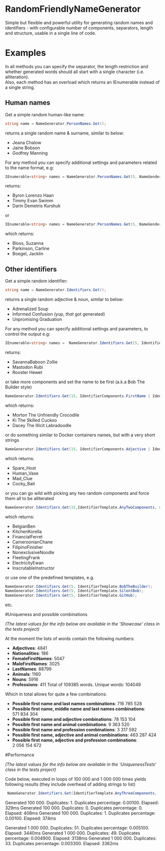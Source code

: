 # RandomFriendlyNameGenerator
Simple but flexible and powerful utility for generating random names and identifiers - with configurable number of components, separators, length and structure, usable in a single line of code.

# Examples
In all methods you can specify the separator, the length restriction and whether generated words should all start with a single character (i.e. alliteration).  
Also, each method has an overload which returns an IEnumerable instead of a single string.

## Human names
Get a simple random human-like name:  
```csharp
string name = NameGenerator.PersonNames.Get();
```  
returns a single random name & surname, similar to below:
- Jeana Chalow
- Jaine Bobson
- Godfrey Manning

For any method you can specify additional settings and parameters related to the name format, e.g:  
```csharp
IEnumerable<string> names = NameGenerator.PersonNames.Get(5, NameGender.Male, NameComponents.FirstNameMiddleNameLastName);
```  
returns:  
- Byron Lorenzo Haan
- Timmy Evan Swimm
- Darin Demetris Kurshuk

or  
```csharp
IEnumerable<string> names = NameGenerator.PersonNames.Get(5, NameGender.Female, NameComponents.LastNameFirstName, separator: ", ");
```  
which returns:  
- Bloss, Suzanna
- Parkinson, Carline
- Boegel, Jacklin

## Other identifiers
Get a simple random identifier:  
```csharp
string name = NameGenerator.Identifiers.Get();
```  
returns a single random adjective & noun, similar to below:
- Adrenalized Soup
- Informed Confusion (yup, *that* got generated)
- Unpromising Graduation

For any method you can specify additional settings and parameters, to control the output e.g:  
```csharp
IEnumerable<string> names =  NameGenerator.Identifiers.Get(5, IdentifierComponents.FirstName | IdentifierComponents.Animal);
```  
returns:  
- SavannaBaboon Zollie
- Mastodon Rubi
- Rooster Hewet

or take more components and set the name to be first (a.k.a Bob The Builder style) 
```csharp
NameGenerator.Identifiers.Get(15, IdentifierComponents.FirstName | IdentifierComponents.Adjective | IdentifierComponents.Animal, NameOrderingStyle.BobTheBuilderStyle);
```  
which returns:  
- Morton The Unfriendly Crocodile
- Ki The Skilled Cuckoo
- Dacey The Illicit Labradoodle

or do something similar to Docker containers names, but with a very short strings
```csharp
NameGenerator.Identifiers.Get(15, IdentifierComponents.Adjective | IdentifierComponents.Noun, separator: "_", lengthRestriction: 10);
```  
which returns:  
- Spare_Host
- Human_Vase
- Mad_Clue
- Cocky_Bait
 
or you can go wild with picking any two random components and force them all to be alliterated
```csharp
NameGenerator.Identifiers.Get(15,IdentifierTemplate.AnyTwoComponents, separator: "", forceSingleLetter: true);
```  
which returns:  
- BelgianBen
- KitchenKorella
- FinancialFerret
- CameroonianChane
- FilipinoFinisher
- NonexclusiveNoodle
- FleetingFrank
- ElectricityEwan
- InscrutableInstructor

or use one of the predefined templates, e.g.
```csharp
NameGenerator.Identifiers.Get(5, IdentifierTemplate.BobTheBuilder);
NameGenerator.Identifiers.Get(5, IdentifierTemplate.SilentBob);
NameGenerator.Identifiers.Get(5, IdentifierTemplate.GitHub);
```  
etc.

#Uniqueness and possible combinations

*(The latest values for the info below are available in the 'Showcase' class in the tests project)*

At the moment the lists of words contain the following numbers: 

- **Adjectives**: 4841
- **Nationalities**: 186
- **FemaleFirstNames**: 5047
- **MaleFirstNames**: 3025
- **LastNames**: 88799
- **Animals**: 1160
- **Nouns**: 5916
- **Professions**: 411
Total of 109385 words. Unique words: 104049

Which in total allows for quite a few combinations:

- **Possible first name and last names combinations**: 716 785 528
- **Possible first name, middle name and last names combinations**: 571 834 304
- **Possible first name and adjective combinations**: 78 153 104
- **Possible first name and animal combinations**: 9 363 520
- **Possible first name and profession combinations**: 3 317 592
- **Possible first name, adjective and animal combinations**: 463 287 424
- **Possible first name, adjective and profession combinations**: 2 056 154 672

#Performance

*(The latest values for the info below are available in the 'UniquenessTests' class in the tests project)*

Code below, executed in loops of 100 000 and 1 000 000 times yields following results (they include overhead of adding strings to list)
```csharp
 NameGenerator.Identifiers.Get(IdentifierTemplate.AnyThreeComponents,  NameOrderingStyle.BobTheBuilderStyle)
 ```

Generated 100 000. Duplicates: 1. Duplicates percentage: 0.00100. Elapsed: 329ms
Generated 100 000. Duplicates: 0. Duplicates percentage: 0. Elapsed: 408ms
Generated 100 000. Duplicates: 1. Duplicates percentage: 0.00100. Elapsed: 374ms

Generated 1 000 000. Duplicates: 51. Duplicates percentage: 0.005100. Elapsed: 3440ms
Generated 1 000 000. Duplicates: 49. Duplicates percentage: 0.004900. Elapsed: 3138ms
Generated 1 000 000. Duplicates: 33. Duplicates percentage: 0.003300. Elapsed: 3362ms

